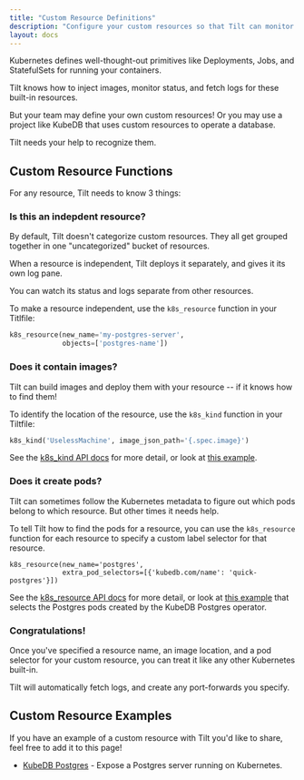 ```yaml
---
title: "Custom Resource Definitions"
description: "Configure your custom resources so that Tilt can monitor them."
layout: docs
---
```


Kubernetes defines well-thought-out primitives like Deployments, Jobs, and
StatefulSets for running your containers.

Tilt knows how to inject images, monitor status, and fetch logs for these
built-in resources.

But your team may define your own custom resources! Or you may use a project
like KubeDB that uses custom resources to operate a database.

Tilt needs your help to recognize them.

## Custom Resource Functions

For any resource, Tilt needs to know 3 things:

### Is this an indepdent resource?

By default, Tilt doesn't categorize custom resources. They all get grouped together
in one "uncategorized" bucket of resources.

When a resource is independent, Tilt deploys it separately, and gives it its own
log pane.

You can watch its status and logs separate from other resources.

To make a resource independent, use the `k8s_resource` function in your
Titlfile:

```python
k8s_resource(new_name='my-postgres-server',
             objects=['postgres-name'])
```

### Does it contain images?

Tilt can build images and deploy them with your resource -- if it knows how to find them!

To identify the location of the resource, use the `k8s_kind` function in your Tiltfile:

```python
k8s_kind('UselessMachine', image_json_path='{.spec.image}')
```

See the [k8s_kind API docs](api.html#k8s_kind) for more detail, or look at [this
example](https://github.com/tilt-dev/tilt/blob/master/integration/crd/Tiltfile#L8).

### Does it create pods?

Tilt can sometimes follow the Kubernetes metadata to figure out
which pods belong to which resource. But other times it needs help.

To tell Tilt how to find the pods for a resource, you can use the `k8s_resource` function
for each resource to specify a custom label selector for that resource.

```
k8s_resource(new_name='postgres',
             extra_pod_selectors=[{'kubedb.com/name': 'quick-postgres'}])
```

See the [k8s_resource API docs](api.html#k8s_resource) for more detail, or look
at [this
example](https://github.com/tilt-dev/tilt-example-frameworks/blob/master/kubedb-postgres/Tiltfile)
that selects the Postgres pods created by the KubeDB Postgres operator.

### Congratulations!

Once you've specified a resource name, an image location, and a pod selector for your custom
resource, you can treat it like any other Kubernetes built-in.

Tilt will automatically fetch logs, and create any port-forwards you specify.

## Custom Resource Examples

If you have an example of a custom resource with Tilt you'd like to share, feel free to add it to this page!

- [KubeDB
  Postgres](https://github.com/tilt-dev/tilt-example-frameworks/tree/master/kubedb-postgres) -
  Expose a Postgres server running on Kubernetes.
